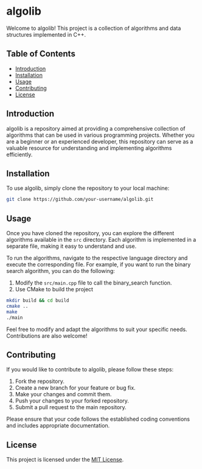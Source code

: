 # algolib

Welcome to algolib! This project is a collection of algorithms and data structures implemented in C++.

## Table of Contents

- [Introduction](#introduction)
- [Installation](#installation)
- [Usage](#usage)
- [Contributing](#contributing)
- [License](#license)

## Introduction

algolib is a repository aimed at providing a comprehensive collection of algorithms that can be used in various programming projects. Whether you are a beginner or an experienced developer, this repository can serve as a valuable resource for understanding and implementing algorithms efficiently.

## Installation

To use algolib, simply clone the repository to your local machine:

```bash
git clone https://github.com/your-username/algolib.git
```

## Usage

Once you have cloned the repository, you can explore the different algorithms available in the `src` directory. Each algorithm is implemented in a separate file, making it easy to understand and use.

To run the algorithms, navigate to the respective language directory and execute the corresponding file. For example, if you want to run the binary search algorithm, you can do the following:

1. Modify the `src/main.cpp` file to call the binary_search function.
2. Use CMake to build the project
```bash
mkdir build && cd build
cmake ..
make
./main
```

Feel free to modify and adapt the algorithms to suit your specific needs. Contributions are also welcome!

## Contributing

If you would like to contribute to algolib, please follow these steps:

1. Fork the repository.
2. Create a new branch for your feature or bug fix.
3. Make your changes and commit them.
4. Push your changes to your forked repository.
5. Submit a pull request to the main repository.

Please ensure that your code follows the established coding conventions and includes appropriate documentation.

## License

This project is licensed under the [MIT License](LICENSE).
